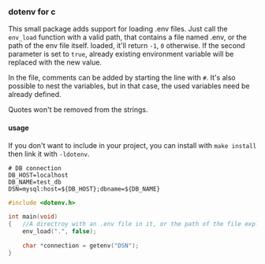 ### dotenv for c

This small package adds support for loading .env files.
Just call the `env_load` function with a valid path, that contains a file named .env,
or the path of the env file itself.
loaded, it'll return `-1`, `0` otherwise. If the second parameter is set to `true`,
already existing environment variable will be replaced with the new value.

In the file, comments can be added by starting the line with `#`.
It's also possible to nest the variables, but in that case, the used variables need be already defined.

Quotes won't be removed from the strings.

#### usage

If you don't want to include in your project, you can install with `make install` then link it with `-ldotenv`.


```
# DB connection
DB_HOST=localhost
DB_NAME=test_db
DSN=mysql:host=${DB_HOST};dbname=${DB_NAME}
```

```c
#include <dotenv.h>

int main(void)
{   //A directroy with an .env file in it, or the path of the file explicitly
    env_load(".", false);

    char *connection = getenv("DSN");
}
```

